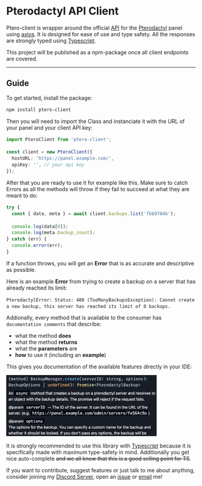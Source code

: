# Pterodactyl API Client

Ptero-client is wrapper around the official [API](https://dashflo.net/docs/api/pterodactyl/v1/) for the [Pterodactyl](https://pterodactyl.io/) panel using [axios](https://github.com/axios/axios). It is designed for ease of use and type safety. All the responses are strongly typed using [Typescript](https://www.typescriptlang.org/).

This project will be published as a npm-package once all client endpoints are covered.

---

## Guide

To get started, install the package:

```bash
npm install ptero-client
```

Then you will need to import the Class and instanciate it with the URL of your panel and your client API key:

```ts
import PteroClient from 'ptero-client';

const client = new PteroClient({
  hostURL: 'https://panel.example.com/',
  apiKey: '', // your api key
});
```

After that you are ready to use it for example like this. Make sure to catch Errors as all the methods will throw if they fail to succeed at what they are meant to do:

```ts
try {
  const { data, meta } = await client.backups.list('fbb9784b');

  console.log(data[0]);
  console.log(meta.backup_count);
} catch (err) {
  console.error(err);
}
```

If a function throws, you will get an **Error** that is as accurate and descriptive as possible.

Here is an example **Error** from trying to create a backup on a server that has already reached its limit:

`PterodactylError: Status: 400 (TooManyBackupsException): Cannot create a new backup, this server has reached its limit of 0 backups.`

Addionally, every method that is available to the consumer has `documentation comments` that describe:

- what the method **does**
- what the method **returns**
- what the **parameters** are
- **how** to use it (including an **example**)

This gives you documentation of the available features directly in your IDE:

<img src="assets/createBackupDocs.png" alt="Picture of the documentation of the backup.create() method" width="400"/>

It is strongly recommended to use this library with [Typescript](https://www.typescriptlang.org/) because it is specifically made with maximum type-safety in mind. Additionally you get nice auto-complete ~~and we all know that this is a good selling point for TS~~.

If you want to contribute, suggest features or just talk to me about anything, consider joining my [Discord Server](https://discord.gg/wmJ3WBYcZF), open an [issue](https://github.com/defnot001/ptero-client/issues) or [email](mailto:defnot001@gmail.com) me!
